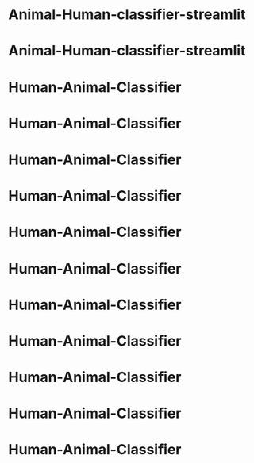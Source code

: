 # Animal-Human-classifier-streamlit
# Animal-Human-classifier-streamlit
# Human-Animal-Classifier
# Human-Animal-Classifier
# Human-Animal-Classifier
# Human-Animal-Classifier
# Human-Animal-Classifier
# Human-Animal-Classifier
# Human-Animal-Classifier
# Human-Animal-Classifier
# Human-Animal-Classifier
# Human-Animal-Classifier
# Human-Animal-Classifier
